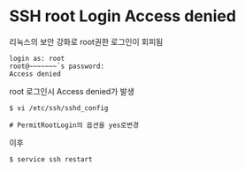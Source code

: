 # SSH root Login Access denied



리눅스의 보안 강화로 root권한 로그인이 회피됨



```
login as: root
root@~~~~~~~`s password:
Access denied
```

root 로그인시 Access denied가 발생



```shell
$ vi /etc/ssh/sshd_config

# PermitRootLogin의 옵션을 yes로변경
```



이후 

```shell
$ service ssh restart
```

